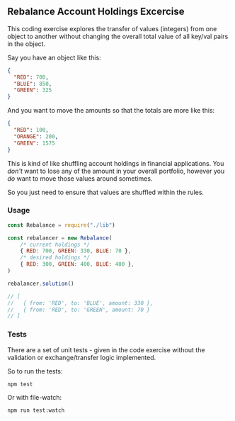 ## Rebalance Account Holdings Excercise

This coding exercise explores the transfer of values (integers) from one object to another without changing the overall total value of all key/val pairs in the object.


Say you have an object like this:

```json
{
  "RED": 700,
  "BLUE": 850,
  "GREEN": 325
}
```

And you want to move the amounts so that the totals are more like this:

```json
{
  "RED": 100,
  "ORANGE": 200,
  "GREEN": 1575
}
```

This is kind of like shuffling account holdings in financial applications. You _don't_ want to lose any of the amount in your overall portfolio, however you _do_ want to move those values around sometimes.

So you just need to ensure that values are shuffled within the rules.


### Usage

```javascript
const Rebalance = require("./lib")

const rebalancer = new Rebalance(
    /* current holdings */
    { RED: 700, GREEN: 330, BLUE: 70 },
    /* desired holdings */
    { RED: 300, GREEN: 400, BLUE: 400 },
)

rebalancer.solution()

// [
//   { from: 'RED', to: 'BLUE', amount: 330 },
//   { from: 'RED', to: 'GREEN', amount: 70 }
// ]
```

### Tests

There are a set of unit tests - given in the code exercise without the validation or exchange/transfer logic implemented.

So to run the tests:

```
npm test
```

Or with file-watch:

```
npm run test:watch
```
